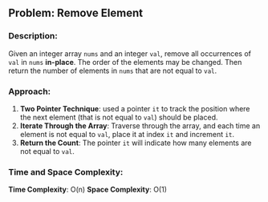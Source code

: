 ## Problem: Remove Element

### Description:
Given an integer array `nums` and an integer `val`, remove all occurrences of `val` in `nums` **in-place**. The order of the elements may be changed. Then return the number of elements in `nums` that are not equal to `val`.

### Approach:
1. **Two Pointer Technique**: used a pointer `it` to track the position where the next element (that is not equal to `val`) should be placed.
2. **Iterate Through the Array**: Traverse through the array, and each time an element is not equal to `val`, place it at index `it` and increment `it`.
3. **Return the Count**: The pointer `it` will indicate how many elements are not equal to `val`.

### Time and Space Complexity:
**Time Complexity**: O(n)
**Space Complexity**: O(1)

